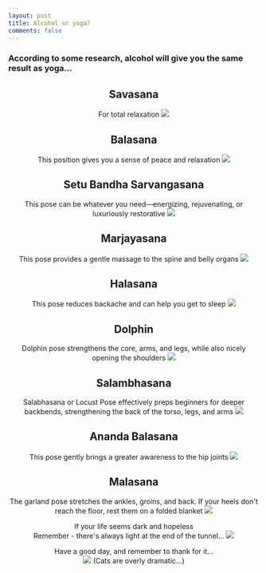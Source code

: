 ```yaml
---
layout: post
title: Alcohol or yoga?
comments: false
---
```


<h3>According to some research, alcohol will give you the same result as yoga...</h3>

<center>
<h2>Savasana</h2>
For total relaxation
<img src="/images/Savasana.jpg">

<h2>Balasana</h2>
This position gives you a sense of peace and relaxation
<img src="/images/Balasana.jpg">

<h2>Setu Bandha Sarvangasana</h2>
This pose can be whatever you need—energizing, rejuvenating, or luxuriously restorative
<img src="/images/Sarvangasana.jpg">

<h2>Marjayasana</h2>
This pose provides a gentle massage to the spine and belly organs
<img src="/images/Marjayasana.jpg">

<h2>Halasana</h2>
This pose reduces backache and can help you get to sleep
<img src="/images/Halasana.jpg">

<h2>Dolphin</h2>
Dolphin pose strengthens the core, arms, and legs, while also nicely opening the shoulders
<img src="/images/Dolphin.jpg">

<h2>Salambhasana</h2>
Salabhasana or Locust Pose effectively preps beginners for deeper backbends, strengthening the back of the torso, legs, and arms
<img src="/images/Salambhasana.jpg">

<h2>Ananda Balasana</h2>
This pose gently brings a greater awareness to the hip joints
<img src="/images/AB.jpg">

<h2>Malasana</h2>
The garland pose stretches the ankles, groins, and back. If your heels don't reach the floor, rest them on a folded blanket
<img src="/images/Malasana.jpg">

If your life seems dark and hopeless<br>
Remember - there's always light at the end of the tunnel...
<img src="/images/Light.jpg">

Have a good day, and remember to thank for it...<br>
<img src="/images/Thanks.jpg">
(Cats are overly dramatic...)

</center>
